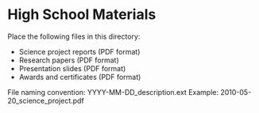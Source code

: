 # High School Materials

Place the following files in this directory:
- Science project reports (PDF format)
- Research papers (PDF format)
- Presentation slides (PDF format)
- Awards and certificates (PDF format)

File naming convention: YYYY-MM-DD_description.ext
Example: 2010-05-20_science_project.pdf
